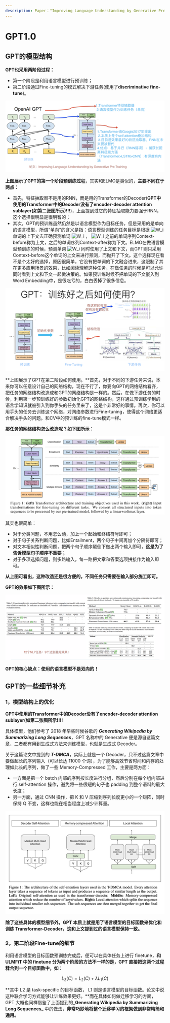 ```yaml
---
description: Paper："Improving Language Understanding by Generative Pre-Training”
---
```


# GPT1.0

## GPT的模型结构

**GPT也采用两阶段过程：**

* 第一个阶段是利用语言模型进行预训练；
* 第二阶段通过Fine-tuning的模式解决下游任务\(使用了**discriminative fine-tune**\)。

![](../.gitbook/assets/gpt.png)

**上图展示了GPT的第一个阶段预训练过程**，其实和ELMO是类似的，**主要不同在于两点：**

* 首先，特征抽取器不是用的RNN，而是用的Transformer的Decoder\(**GPT中使用的Transformer中的Decoder没有了encoder-decoder attention sublayer\(如第二张图所示\)!!!**\)，上面提到过它的特征抽取能力要强于RNN，这个选择很明显是很明智的；
* 其次，GPT的预训练虽然仍然是以语言模型作为目标任务，但是采用的是单向的语言模型，所谓“单向”的含义是指：语言模型训练的任务目标是根据 ![W\_i](https://www.zhihu.com/equation?tex=W_i) 单词的上下文去正确预测单词 ![W\_i](https://www.zhihu.com/equation?tex=W_i) ， ![W\_i](https://www.zhihu.com/equation?tex=W_i) 之前的单词序列Context-before称为上文，之后的单词序列Context-after称为下文。ELMO在做语言模型预训练的时候，预测单词 ![W\_i](https://www.zhihu.com/equation?tex=W_i) 同时使用了上文和下文，而GPT则只采用Context-before这个单词的上文来进行预测，而抛开了下文。这个选择现在看不是个太好的选择，原因很简单，它没有把单词的下文融合进来，这限制了其在更多应用场景的效果，比如阅读理解这种任务，在做任务的时候是可以允许同时看到上文和下文一起做决策的。如果预训练时候不把单词的下文嵌入到Word Embedding中，是很吃亏的，白白丢掉了很多信息。

![](../.gitbook/assets/gpt1.png)

**上图展示了GPT在第二阶段如何使用。**首先，对于不同的下游任务来说，本来你可以任意设计自己的网络结构，现在不行了，你要向GPT的网络结构看齐，把任务的网络结构改造成和GPT的网络结构是一样的。然后，在做下游任务的时候，利用第一步预训练好的参数初始化GPT的网络结构，这样通过预训练学到的语言学知识就被引入到你手头的任务里来了，这是个非常好的事情。再次，你可以用手头的任务去训练这个网络，对网络参数进行Fine-tuning，使得这个网络更适合解决手头的问题。和CV中的预训练的fine-tune模式一样。

**那任务的网络结构怎么改造呢？如下图所示：**

![](../.gitbook/assets/gpt2.png)

其实也很简单：

* 对于分类问题，不用怎么动，加上一个起始和终结符号即可；
* 对于句子关系判断问题，比如Entailment，两个句子中间再加个分隔符即可；
* 对文本相似性判断问题，把两个句子顺序颠倒下做出两个输入即可，**这是为了告诉模型句子顺序不重要；**
* 对于多项选择问题，则多路输入，每一路把文章和答案选项拼接作为输入即可。

**从上图可看出，这种改造还是很方便的，不同任务只需要在输入部分施工即可。**

**GPT的效果如下图所示：**

![](../.gitbook/assets/gpt-xiao-guo.png)

**GPT的核心缺点：使用的语言模型不是双向的！**

## **GPT的一些细节补充**

### **1，模型结构上的优化**

**GPT中使用的Transformer中的Decoder没有了encoder-decoder attention sublayer\(如第二张图所示\)!!!**

具体模型，他们参考了 2018 年早些时候谷歌的 _**Generating Wikipedia by Summarizing Long Sequences**_，GPT 名称中的 Generative 便是源自这篇文章，二者都有用到生成式方法来训练模型，也就是生成式 Decoder。

关于这篇论文中提到的 _**T-DMCA**_，实际上就是一个 Decoder，只不过这篇文章中要做超长的序列输入（可以长达 11000 个词），为了能够高效节省时间和内存的处理如此长的序列，做了一些 Memory-Compressed 工作，主要是两方面：

* 一方面是把一个 batch 内部的序列按长度进行分组，然后分别在每个组内部进行 self-attention 操作，避免将一些很短的句子也 padding 到整个语料的最大长度；
* 另一方面，通过 CNN 操作，把 K 和 V 压缩到序列长度更小的一个矩阵，同时保持 Q 不变，这样也能在相当程度上减少计算量。

![](../.gitbook/assets/t-dmca.png)

**除了这些具体的模型细节外，GPT 本质上就是用了语言模型的目标函数来优化和训练 Transformer-Decoder，这和上文提到过的语言模型保持一致。**

### 2，第二阶段Fine-tune的细节

利用语言模型的目标函数预训练完成后，便可以在具体任务上进行 finetune，**和 ULMFiT 中的 finetune 分为两个阶段的方法不一样的是，GPT 直接把这两个过程糅合到一个目标函数中，如：**

$$
L_3(C)=L_2(C)+\lambda L_1(C)
$$

**其中 L2 是 task-specific 的目标函数， L1 则是语言模型的目标函数。论文中说这种联合学习方式能够让训练效果更好。**而在具体如何做迁移学习的方面，GPT 大概也同样借鉴了上面提到的_**Generating Wikipedia by Summarizing Long Sequences**_ 中的做法，**非常巧妙地将整个迁移学习的框架做到非常精简和通用。**



